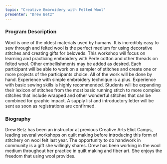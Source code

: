 ```yaml
---
topic: "Creative Embroidery with Felted Wool"
presenter: "Drew Betz"
---
```


### Program Description

Wool is one of the oldest materials used by humans. It is incredibly easy to sew through and felted wool is the perfect medium for using decorative stitches and creating gifts for beloveds. This workshop will focus on learning and practicing embroidery with Perle cotton and other threads on felted wool. Other embellishments may be added as desired. Each participant will be able to work on a sampler of stitches and create one or more projects of the participants choice. All of the work will be done by hand. Experience with simple embroidery technique is a plus. Experience with basic sewing skills is highly recommended. Students will be expanding their lexicon of stitches from the most basic running stitch to more complex stitches that include wrapped and other wonderful stitches that can be combined for graphic impact. A supply list and introductory letter will be sent as soon as registrations are confirmed.

### Biography

Drew Betz has been an instructor at previous Creative Arts Eliot Camps, leading several workshops on quilt making before introducing this form of stitchery on wool felt last year. The opportunity to do handwork in community is a gift she willingly shares. Drew has been working in the wool medium throughout her practice in quilt making and fiber art. She enjoys the freedom that using wool provides.


